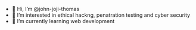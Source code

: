 - 👋 Hi, I’m @john-joji-thomas
- 👀 I’m interested in ethical hackng, penatration testing and cyber security
- 🌱 I’m currently learning web development

<!---
john-joji-thomas/john-joji-thomas is a ✨ special ✨ repository because its `README.md` (this file) appears on your GitHub profile.
You can click the Preview link to take a look at your changes.
--->
